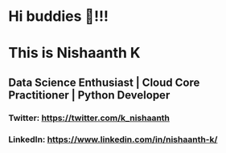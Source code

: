 # Hi buddies 👋!!!

# This is Nishaanth K

## Data Science Enthusiast | Cloud Core Practitioner | Python Developer

### Twitter: https://twitter.com/k_nishaanth

### LinkedIn: https://www.linkedin.com/in/nishaanth-k/
